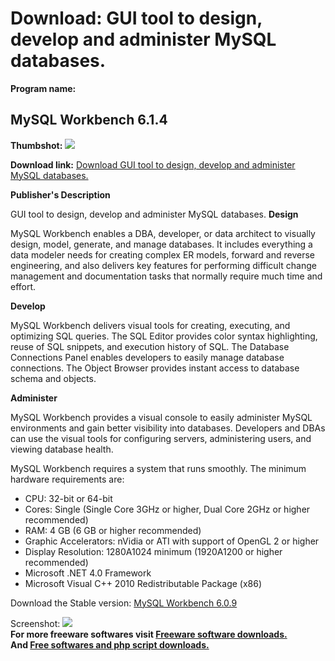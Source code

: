 # Download: GUI tool to design, develop and administer MySQL databases.

**Program name:**

## MySQL Workbench 6.1.4

  
**Thumbshot:** ![](http://www.freewarefiles.com/screenshot/mysqlworkbench_md.jpg)   
  
**Download link:** [Download GUI tool to design, develop and administer MySQL databases.](http://freesoftwares.boysofts.com/MySQL-Workbench_program_77691.html)  
  


**Publisher's Description**  
  


GUI tool to design, develop and administer MySQL databases. **Design**

MySQL Workbench enables a DBA, developer, or data architect to visually design, model, generate, and manage databases. It includes everything a data modeler needs for creating complex ER models, forward and reverse engineering, and also delivers key features for performing difficult change management and documentation tasks that normally require much time and effort.

**Develop**

MySQL Workbench delivers visual tools for creating, executing, and optimizing SQL queries. The SQL Editor provides color syntax highlighting, reuse of SQL snippets, and execution history of SQL. The Database Connections Panel enables developers to easily manage database connections. The Object Browser provides instant access to database schema and objects.

**Administer**

MySQL Workbench provides a visual console to easily administer MySQL environments and gain better visibility into databases. Developers and DBAs can use the visual tools for configuring servers, administering users, and viewing database health.

MySQL Workbench requires a system that runs smoothly. The minimum hardware requirements are:

  * CPU: 32-bit or 64-bit
  * Cores: Single (Single Core 3GHz or higher, Dual Core 2GHz or higher recommended)
  * RAM: 4 GB (6 GB or higher recommended)
  * Graphic Accelerators: nVidia or ATI with support of OpenGL 2 or higher
  * Display Resolution: 1280A1024 minimum (1920A1200 or higher recommended)
  * Microsoft .NET 4.0 Framework
  * Microsoft Visual C++ 2010 Redistributable Package (x86)

Download the Stable version: [MySQL Workbench 6.0.9](http://cdn.mysql.com/Downloads/MySQLGUITools/mysql-workbench-community-6.0.9-win32.msi)

  
  
Screenshot: ![](http://www.freewarefiles.com/screenshot/mysqlworkbench.jpg)   
**For more freeware softwares visit [Freeware software downloads.](http://freesoftwares.boysofts.com/)**   
**And [Free softwares and php script downloads.](http://www.boysofts.com/)**
